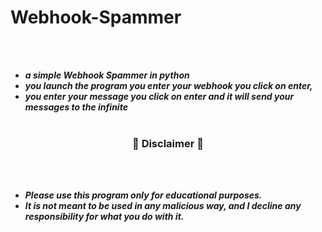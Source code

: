 # Webhook-Spammer
<br><br>
* ***a simple Webhook Spammer in python***
* ***you launch the program you enter your webhook you click on enter,***
* ***you enter your message you click on enter and it will send your messages to the infinite***
<br><br>

### <p align="center">📌 Disclaimer 📌</p>

<br><br>
* ***Please use this program only for educational purposes.***
* ***It is not meant to be used in any malicious way, and I decline any responsibility for what you do with it.***
<br><br>
